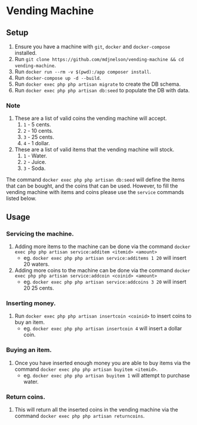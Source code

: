 # Vending Machine

## Setup

1. Ensure you have a machine with `git`, `docker` and `docker-compose` installed.
2. Run `git clone https://github.com/mdjnelson/vending-machine && cd vending-machine`.
3. Run `docker run --rm -v $(pwd):/app composer install`.
4. Run `docker-compose up -d --build`.
5. Run `docker exec php php artisan migrate` to create the DB schema.
6. Run `docker exec php php artisan db:seed` to populate the DB with data.

### Note

1. These are a list of valid coins the vending machine will accept.
    1. `1` - 5 cents.
    2. `2` - 10 cents.
    3. `3` - 25 cents.
    4. `4` - 1 dollar.
2. These are a list of valid items that the vending machine will stock.
    1. `1` - Water.
    2. `2` - Juice.
    3. `3` - Soda.
    
The command `docker exec php php artisan db:seed` will define the items that can be bought, and the coins that can
be used. However, to fill the vending machine with items and coins please use the `service` commands listed below.

## Usage

### Servicing the machine.

1. Adding more items to the machine can be done via the command
    `docker exec php php artisan service:additem <itemid> <amount>`
    - eg. `docker exec php php artisan service:additems 1 20` will insert 20 waters.
2. Adding more coins to the machine can be done via the command
    `docker exec php php artisan service:addcoin <coinid> <amount>`
    - eg. `docker exec php php artisan service:addcoins 3 20` will insert 20 25 cents.

### Inserting money.

1. Run `docker exec php php artisan insertcoin <coinid>` to insert coins to buy an item.
    - eg. `docker exec php php artisan insertcoin 4` will insert a dollar coin.

### Buying an item.

1. Once you have inserted enough money you are able to buy items via the command
    `docker exec php php artisan buyitem <itemid>`.
    - eg. `docker exec php php artisan buyitem 1` will attempt to purchase water.

### Return coins.

1. This will return all the inserted coins in the vending machine via the command
    `docker exec php php artisan returncoins`.
